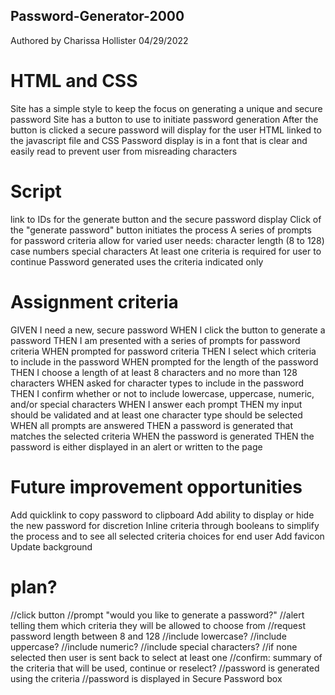 ## Password-Generator-2000

Authored by Charissa Hollister 04/29/2022

# HTML and CSS
Site has a simple style to keep the focus on generating a unique and secure password
Site has a button to use to initiate password generation
After the button is clicked a secure password will display for the user
HTML linked to the javascript file and CSS
Password display is in a font that is clear and easily read to prevent user from misreading characters


# Script
link to IDs for the generate button and the secure password display
Click of the "generate password" button initiates the process
A series of prompts for password criteria allow for varied user needs:
    character length (8 to 128)
    case
    numbers
    special characters
At least one criteria is required for user to continue
Password generated uses the criteria indicated only






# Assignment criteria
GIVEN I need a new, secure password
WHEN I click the button to generate a password
THEN I am presented with a series of prompts for password criteria
WHEN prompted for password criteria
THEN I select which criteria to include in the password
WHEN prompted for the length of the password
THEN I choose a length of at least 8 characters and no more than 128 characters
WHEN asked for character types to include in the password
THEN I confirm whether or not to include lowercase, uppercase, numeric, and/or special characters
WHEN I answer each prompt
THEN my input should be validated and at least one character type should be selected
WHEN all prompts are answered
THEN a password is generated that matches the selected criteria
WHEN the password is generated
THEN the password is either displayed in an alert or written to the page

# Future improvement opportunities
Add quicklink to copy password to clipboard
Add ability to display or hide the new password for discretion
Inline criteria through booleans to simplify the process and to see all selected criteria choices for end user
Add favicon
Update background



# plan?
//click button
//prompt "would you like to generate a password?"
//alert telling them which criteria they will be allowed to choose from
//request password length between 8 and 128
//include lowercase?
//include uppercase?
//include numeric?
//include special characters?
//if none selected then user is sent back to select at least one
//confirm: summary of the criteria that will be used, continue or reselect?
//password is generated using the criteria
//password is displayed in Secure Password box

